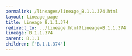 ```yaml
---
permalink: /lineages/lineage_B.1.1.374.html
layout: lineage_page
title: Lineage B.1.1.374
redirect_to: ../lineage.html?lineage=B.1.1.374
lineage: B.1.1.374
parent: B.1.1
children: ['B.1.1.374']
---
```

